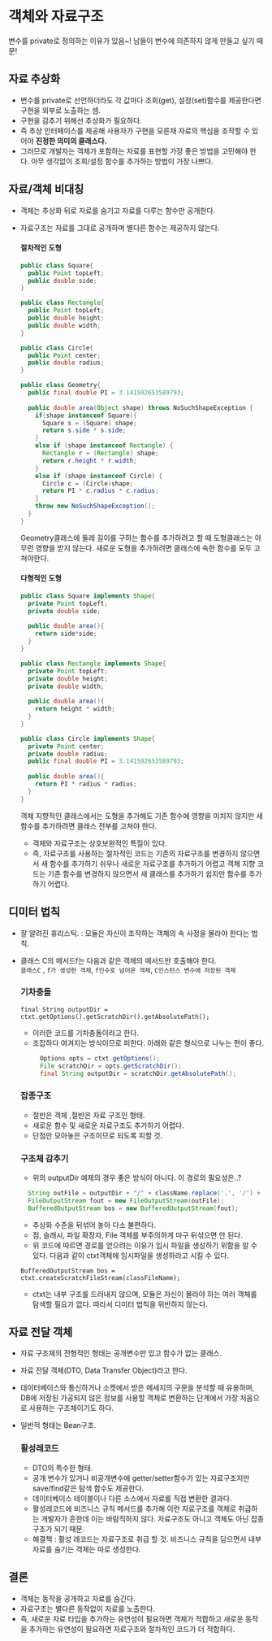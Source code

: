 # 객체와 자료구조
변수를 private로 정의하는 이유가 있음~! 남들이 변수에 의존하지 않게 만들고 싶기 때문!

## 자료 추상화
- 변수를 private로 선언하더라도 각 값마다 조회(get), 설정(set)함수를 제공한다면 구현을 외부로 노출하는 셈.
- 구현을 감추기 위해선 추상화가 필요하다.
- 즉 추상 인터페이스를 제공해 사용자가 구현을 모른채 자료의 핵심을 조작할 수 있어야 **진정한 의미의 클래스다.**
- 그러므로 개발자는 객체가 포함하는 자료를 표현할 가장 좋은 방법을 고민해야 한다. 아무 생각없이 조회/설정 함수를 추가하는 방법이 가장 나쁘다.

## 자료/객체 비대칭
- 객체는 추상화 뒤로 자료를 숨기고 자료를 다루는 함수만 공개한다.
- 자료구조는 자료를 그대로 공개하며 별다른 함수는 제공하지 않는다.
  #### 절차적인 도형
  ``` java
  public class Square{
    public Point topLeft;
    public double side;
  }
  
  public class Rectangle{
    public Point topLeft;
    public double height;
    public double width;
  }
  
  public class Circle{
    public Point center;
    public double radius;
  }
  
  public class Geometry{
    public final double PI = 3.141592653589793;
    
    public double area(Object shape) throws NoSuchShapeException {
      if(shape instanceof Square){
        Square s = (Square) shape;
        return s.side * s.side;
      }
      else if (shape instanceof Rectangle) {
        Rectangle r = (Rectangle) shape;
        return r.height * r.width;
      }
      else if (shape instanceof Circle) {
        Circle c = (Circle)shape;
        return PI * c.radius * c.radius;
      }
      throw new NoSuchShapeException();
    }
  }
  ```
  Geometry클래스에 둘레 길이를 구하는 함수를 추가하려고 할 때 도형클래스는 아무런 영향을 받지 않는다. 새로운 도형을 추가하려면 클래스에 속한 함수를 모두 고쳐야한다.         
  
  #### 다형적인 도형
  ```java
  public class Square implements Shape{
    private Point topLeft;
    private double side;
    
    public double area(){
      return side*side;
    }
  }
  
  public class Rectangle implements Shape{
    private Point topLeft;
    private double height;
    private double width;
    
    public double area(){
      return height * width;
    }
  }
  
  public class Circle implements Shape{
    private Point center;
    private double radius;
    public final double PI = 3.141592653589793;
    
    public double area(){
      return PI * radius * radius;
    }
  }
  ```
  객체 지향적인 클래스에서는 도형을 추가해도 기존 함수에 영향을 미치지 않지만 새 함수를 추가하려면 클래스 전부를 고쳐야 한다. 
  - 객체와 자료구조는 상호보완적인 특질이 있다. 
  - 즉, 자료구조를 사용하는 절차적인 코드는 기존의 자료구조를 변경하지 않으면서 새 함수를 추가하기 쉬우나 새로운 자료구조를 추가하기 어렵고
    객체 지향 코드는 기존 함수를 변경하지 않으면서 새 클래스를 추가하기 쉽지만 함수를 추가하기 어렵다. 
  
## 디미터 법칙
- 잘 알려진 휴리스틱. : 모듈은 자신이 조작하는 객체의 속 사정을 몰라야 한다는 법칙.
- 클래스 C의 메서드f는 다음과 같은 객체의 메서드만 호출해야 한다.         
      ` 클래스C ` , `f가 생성한 객체`, `f인수로 넘어온 객체`, `C인스턴스 변수에 저장된 객체`
   ### 기차충돌
   ``` final String outputDir = ctxt.getOptions().getScratchDir().getAbsolutePath(); ```
   - 이러한 코드를 기차충돌이라고 한다. 
   - 조잡하다 여겨지는 방식이므로 피한다. 아래와 같은 형식으로 나누는 편이 좋다. 
      ```java
        Options opts = ctxt.getOptions();
        File scratchDir = opts.getScratchDir();
        final String outputDir = scratchDir.getAbsolutePath();
      ```
    ### 잡종구조
    - 절반은 객체 ,절반은 자료 구조인 형태.
    - 새로운 함수 및 새로운 자료구조도 추가하기 어렵다.
    - 단점만 모아놓은 구조이므로 되도록 피할 것.
    
    ### 구조체 감추기
    - 위의 outputDir 예제의 경우 좋은 방식이 아니다. 이 경로의 필요성은..?
    ``` java
      String outFile = outputDir + "/" + className.replace('.', '/') + ".class"; 
      FileOutputStream fout = new FileOutputStream(outFile); 
      BufferedOutputStream bos = new BufferedOutputStream(fout);
    ```
    - 추상화 수준을 뒤섞어 놓아 다소 불편하다. 
    - 점, 슬래시, 파일 확장자, File 객체를 부주의하게 마구 뒤섞으면 안 된다. 
    - 위 코드에 따르면 경로를 얻으려는 이유가 임시 파일을 생성하기 위함을 알 수 있다.
    다음과 같이 ctxt객체에 임시파일을 생성하라고 시킬 수 있다.
    ```
    BufferedOutputStream bos = ctxt.createScratchFileStream(classFileName); 
    ```
    - ctxt는 내부 구조를 드러내지 않으며, 모듈은 자신이 몰라야 하는 여러 객체를 탐색할 필요가 없다. 따라서 디미터 법칙을 위반하지 않는다.

## 자료 전달 객체
- 자료 구조체의 전형적인 형태는 공개변수만 있고 함수가 없는 클래스.
- 자료 전달 객체(DTO, Data Transfer Object)라고 한다.
- 데이터베이스와 통신하거나 소켓에서 받은 메세지의 구문을 분석할 때 유용하며, DB에 저장된 가공되지 않은 정보를 사용할 객체로 변환하는 단계에서 가장 처음으로 사용하는 구조체이기도 하다.
- 일반적 형태는 Bean구조.

   ### 활성레코드
    - DTO의 특수한 형태.
    - 공개 변수가 있거나 비공개변수에 getter/setter함수가 있는 자료구조지만 save/find같은 탐색 함수도 제공한다. 
    - 데이터베이스 테이블이나 다른 소스에서 자료를 직접 변환한 결과다.
    - 활성레코드에 비즈니스 규칙 메서드를 추가해 이런 자료구조를 객체로 취급하는 개발자가 흔한데 이는 바람직하지 않다. 자료구조도 아니고 객체도 아닌 잡종 구조가 되기 때문.
    - 해결책 : 활성 레코드는 자료구조로 취급 할 것. 비즈니스 규칙을 담으면서 내부자료를 숨기는 객체는 따로 생성한다.
 
 ## 결론
 - 객체는 동작을 공개하고 자료를 숨긴다.
 - 자료구조는 별다른 동작없이 자료를 노출한다. 
 - 즉, 새로운 자료 타입을 추가하는 유연성이 필요하면 객체가 적합하고 새로운 동작을 추가하는 유연성이 필요하면 자료구조와 절차적인 코드가 더 적합하다. 
 
 
 
  

   
  
 
      
